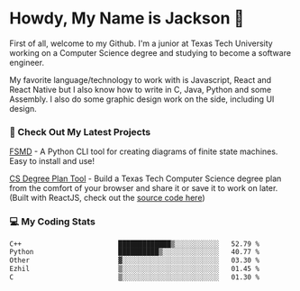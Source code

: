 # Howdy, My Name is Jackson 🤠

First of all, welcome to my Github. I'm a junior at Texas Tech University working on a Computer Science degree and studying to become a software engineer.

My favorite language/technology to work with is Javascript, React and React Native but I also know how to write in C, Java, Python and some Assembly. 
I also do some graphic design work on the side, including UI design.

### 🔨 Check Out My Latest Projects
[FSMD](https://github.com/jaxcksn/FSMD) - A Python CLI tool for creating diagrams of finite state machines. Easy to install and use!

[CS Degree Plan Tool](https://csplan.jaxcksn.dev/) - Build a Texas Tech Computer Science degree plan from the comfort of your browser and share it or save it to work on later. (Built with ReactJS, check out the [source code here](https://github.com/jaxcksn/CompSciDegreePlan))

<!---
jaxcksn/jaxcksn is a ✨ special ✨ repository because its `README.md` (this file) appears on your GitHub profile.
You can click the Preview link to take a look at your changes.
--->

### 💻 My Coding Stats
<!--START_SECTION:waka-->

```txt
C++                        █████████████▒░░░░░░░░░░░   52.79 %
Python                     ██████████▒░░░░░░░░░░░░░░   40.77 %
Other                      ▓░░░░░░░░░░░░░░░░░░░░░░░░   03.30 %
Ezhil                      ▒░░░░░░░░░░░░░░░░░░░░░░░░   01.45 %
C                          ▒░░░░░░░░░░░░░░░░░░░░░░░░   01.30 %
```

<!--END_SECTION:waka-->
